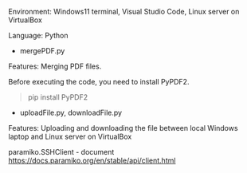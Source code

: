 Environment: Windows11 terminal, Visual Studio Code, Linux server on VirtualBox

Language: Python

- mergePDF.py

Features: Merging PDF files.

Before executing the code, you need to install PyPDF2.

>pip install PyPDF2

- uploadFile.py, downloadFile.py

Features: Uploading and downloading the file between local Windows laptop and Linux server on VirtualBox

paramiko.SSHClient - document
https://docs.paramiko.org/en/stable/api/client.html

